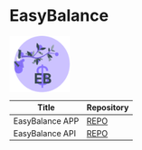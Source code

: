 # EasyBalance
<img src="assets/logo/EasyBalanceLogo.png" alt="EasyBalance Logo" width="107" height="100" style="vertical-align: middle;"> 

| Title           | Repository | 
|-----------------|------------|
| EasyBalance APP | [REPO](https://github.com/Taksato-Personal-Projects/easybalance-app) |
| EasyBalance API | [REPO](https://github.com/Taksato-Personal-Projects/easybalance-api) | 





